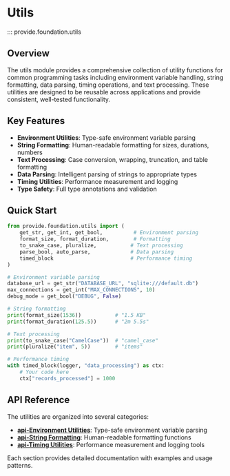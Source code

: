 # Utils

::: provide.foundation.utils

## Overview

The utils module provides a comprehensive collection of utility functions for common programming tasks including environment variable handling, string formatting, data parsing, timing operations, and text processing. These utilities are designed to be reusable across applications and provide consistent, well-tested functionality.

## Key Features

- **Environment Utilities**: Type-safe environment variable parsing
- **String Formatting**: Human-readable formatting for sizes, durations, numbers
- **Text Processing**: Case conversion, wrapping, truncation, and table formatting  
- **Data Parsing**: Intelligent parsing of strings to appropriate types
- **Timing Utilities**: Performance measurement and logging
- **Type Safety**: Full type annotations and validation

## Quick Start

```python
from provide.foundation.utils import (
    get_str, get_int, get_bool,          # Environment parsing
    format_size, format_duration,        # Formatting
    to_snake_case, pluralize,           # Text processing
    parse_bool, auto_parse,             # Data parsing
    timed_block                         # Performance timing
)

# Environment variable parsing
database_url = get_str("DATABASE_URL", "sqlite:///default.db")
max_connections = get_int("MAX_CONNECTIONS", 10)
debug_mode = get_bool("DEBUG", False)

# String formatting
print(format_size(1536))           # "1.5 KB"
print(format_duration(125.5))      # "2m 5.5s"

# Text processing
print(to_snake_case("CamelCase"))  # "camel_case"
print(pluralize("item", 5))        # "items"

# Performance timing
with timed_block(logger, "data_processing") as ctx:
    # Your code here
    ctx["records_processed"] = 1000
```

## API Reference

The utilities are organized into several categories:

- **[api-Environment Utilities](api-environment.md)**: Type-safe environment variable parsing
- **[api-String Formatting](api-formatting.md)**: Human-readable formatting functions
- **[api-Timing Utilities](api-timing.md)**: Performance measurement and logging tools

Each section provides detailed documentation with examples and usage patterns.